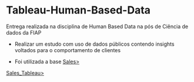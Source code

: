 # Tableau-Human-Based-Data
Entrega realizada na disciplina de Human Based Data na pós de Ciência de dados da FIAP
- Realizar um estudo com uso de dados públicos contendo insights voltados para o comportamento de clientes

- Foi utilizada a base <a href="https://github.com/medinavi/Tableau-Human-Based-Data/blob/main/sales_06_FY2020-21%20copy.csv.zip">Sales></a>

<a href="https://github.com/medinavi/Tableau-Human-Based-Data/blob/main/Trabalho%20HBD.twb">Sales_Tableau></a>
